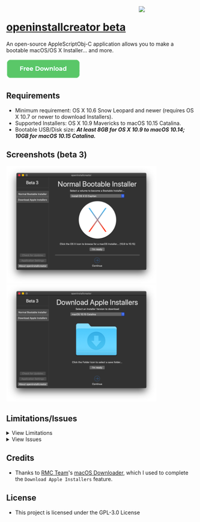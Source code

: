<img align="right" width="30%" src="https://raw.githubusercontent.com/Minh-Ton/openinstallcreator/master/Source%20code/Resources/imac27.png">

# [openinstallcreator beta](https://github.com/Minh-Ton/openinstallcreator)
An open-source AppleScriptObj-C application allows you to make a bootable macOS/OS X Installer... and more.

<p>

[<img src="Screenshots/download.png">](https://github.com/Minh-Ton/openinstallcreator/releases/download/beta5.1/openinstallcreator.dmg)

</p>


## Requirements
- Minimum requirement: OS X 10.6 Snow Leopard and newer (requires OS X 10.7 or newer to download Installers).
- Supported Installers: OS X 10.9 Mavericks to macOS 10.15 Catalina.
- Bootable USB/Disk size: ***At least 8GB for OS X 10.9 to macOS 10.14; 10GB for macOS 10.15 Catalina.***

## Screenshots (beta 3)

<img src="Screenshots/openinstallcreator.png" width="400"> <img src="Screenshots/openinstallcreator2.png" width="400"> 

## Limitations/Issues
<details>
  <summary>View Limitations</summary>

- When the app is running in the background, it won't show the GUI when clicked onto the Dock Icon. A workaround for this is to **_secondary click_** the openinstallcreator Dock Icon, then choose **_"Show All Window"_**.

- While the app is doing some heavy tasks, such as `Create Bootable Installer` or `Download Apple Installer`, the *"spinning rainbow cursor"* will appeared when hovering the cursor on the application GUI. *(It's still doing it work though, just because there are so many tasks that's being added to the queue, making the queue banked up)*.
</details>
<details>
  <summary>View Issues</summary>
 <br>
 - As I'm using a vintage Mac, which only supports up to OS X 10.15 El Capitan so if there is any issue with 10.12 - 10.15 bootable installer creation, please let me know.
 
</details>
  
## Credits
- Thanks to [RMC Team](https://github.com/rmc-team)'s [macOS Downloader](https://github.com/rmc-team/macos-downloader), which I used to complete the `Download Apple Installers` feature.

## License
- This project is licensed under the GPL-3.0 License
